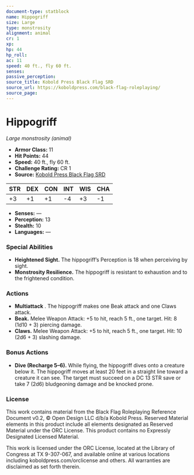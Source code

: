 ```yaml
---
document-type: statblock
name: Hippogriff
size: Large
type: monstrosity
alignment: animal
cr: 1
xp: 
hp: 44
hp_roll: 
ac: 11
speed: 40 ft., fly 60 ft.
senses: 
passive_perception: 
source_title: Kobold Press Black Flag SRD
source_url: https://koboldpress.com/black-flag-roleplaying/
source_page: 
---
```


# Hippogriff

*Large monstrosity (animal)*

- **Armor Class:** 11
- **Hit Points:** 44
- **Speed:** 40 ft., fly 60 ft.
- **Challenge Rating:** CR 1
- **Source:** [Kobold Press Black Flag SRD](https://koboldpress.com/black-flag-roleplaying/)

| STR | DEX | CON | INT | WIS | CHA |
| --- | --- | --- | --- | --- | --- |
| +3 | +1 | +1 | -4 | +3 | -1 |

- **Senses:** —
- **Perception:** 13
- **Stealth:** 10
- **Languages:** —

### Special Abilities

- **Heightened Sight.** The hippogriff’s Perception is 18 when perceiving by sight.
- **Monstrosity Resilience.** The hippogriff is resistant to exhaustion and to the frightened condition.

### Actions

- **Multiattack** . The hippogriff makes one Beak attack and one Claws attack.
- **Beak.** Melee Weapon Attack: +5 to hit, reach 5 ft., one target. Hit: 8 (1d10 + 3) piercing damage.
- **Claws.** Melee Weapon Attack: +5 to hit, reach 5 ft., one target. Hit: 10 (2d6 + 3) slashing damage.

### Bonus Actions

- **Dive (Recharge 5–6).** While flying, the hippogriff dives onto a creature below it. The hippogriff moves at least 20 feet in a straight line toward a creature it can see. The target must succeed on a DC 13 STR save or take 7 (2d6) bludgeoning damage and be knocked prone.

### License

This work contains material from the Black Flag Roleplaying Reference Document v0.2, © Open Design LLC d/b/a Kobold Press. Reserved Material elements in this product include all elements designated as Reserved Material under the ORC License. This product contains no Expressly Designated Licensed Material.

This work is licensed under the ORC License, located at the Library of Congress at TX 9-307-067, and available online at various locations including koboldpress.com/orclicense and others. All warranties are disclaimed as set forth therein.
